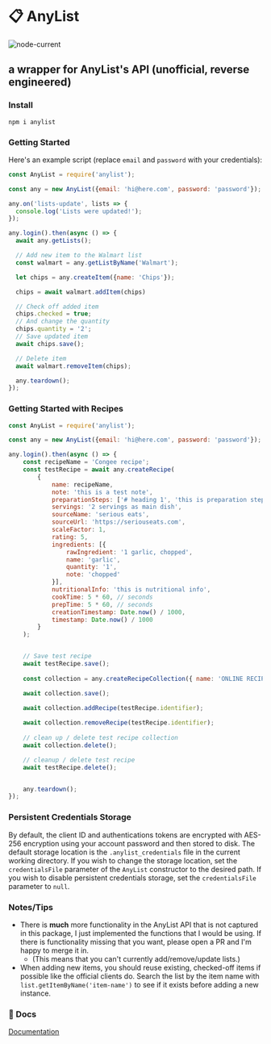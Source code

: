 # 📋 AnyList

![node-current](https://img.shields.io/node/v/anylist)

## a wrapper for AnyList's API (unofficial, reverse engineered)

### Install

`npm i anylist`

### Getting Started

Here's an example script (replace `email` and `password` with your credentials):

```javascript
const AnyList = require('anylist');

const any = new AnyList({email: 'hi@here.com', password: 'password'});

any.on('lists-update', lists => {
  console.log('Lists were updated!');
});

any.login().then(async () => {
  await any.getLists();

  // Add new item to the Walmart list
  const walmart = any.getListByName('Walmart');

  let chips = any.createItem({name: 'Chips'});

  chips = await walmart.addItem(chips)

  // Check off added item
  chips.checked = true;
  // And change the quantity
  chips.quantity = '2';
  // Save updated item
  await chips.save();

  // Delete item
  await walmart.removeItem(chips);

  any.teardown();
});
```

### Getting Started with Recipes

```javascript
const AnyList = require('anylist');

const any = new AnyList({email: 'hi@here.com', password: 'password'});

any.login().then(async () => {
    const recipeName = 'Congee recipe';
    const testRecipe = await any.createRecipe(
        {
            name: recipeName,
            note: 'this is a test note',
            preparationSteps: ['# heading 1', 'this is preparation step 1'],
            servings: '2 servings as main dish',
            sourceName: 'serious eats',
            sourceUrl: 'https://seriouseats.com',
            scaleFactor: 1,
            rating: 5,
            ingredients: [{
                rawIngredient: '1 garlic, chopped',
                name: 'garlic',
                quantity: '1',
                note: 'chopped'
            }],
            nutritionalInfo: 'this is nutritional info',
            cookTime: 5 * 60, // seconds
            prepTime: 5 * 60, // seconds
            creationTimestamp: Date.now() / 1000,
            timestamp: Date.now() / 1000
        }
    );


    // Save test recipe
    await testRecipe.save();
    
    const collection = any.createRecipeCollection({ name: 'ONLINE RECIPES' })

    await collection.save();
    
    await collection.addRecipe(testRecipe.identifier);

    await collection.removeRecipe(testRecipe.identifier);
    
    // clean up / delete test recipe collection
    await collection.delete();

    // cleanup / delete test recipe
    await testRecipe.delete(); 


    any.teardown();
});
```


### Persistent Credentials Storage
By default, the client ID and authentications tokens are encrypted with AES-256 encryption using your account password and then stored to disk. The default storage location is the `.anylist_credentials` file in the current working directory. If you wish to change the storage location, set the `credentialsFile` parameter of the `AnyList` constructor to the desired path. If you wish to disable persistent credentials storage, set the `credentialsFile` parameter to `null`.


### Notes/Tips

- There is **much** more functionality in the AnyList API that is not captured in this package, I just implemented the functions that I would be using. If there is functionality missing that you want, please open a PR and I'm happy to merge it in.
  - (This means that you can't currently add/remove/update lists.)
- When adding new items, you should reuse existing, checked-off items if possible like the official clients do. Search the list by the item name with `list.getItemByName('item-name')` to see if it exists before adding a new instance.

### 📖 Docs

[Documentation](https://codetheweb.github.io/anylist/)
